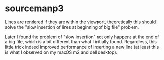 # sourcemanp3

Lines are rendered if they are within the viewport, theoretically this should solve the "slow insertion of lines at beginning of big file" problem. 

Later I found the problem of "slow insertion" not only happens at the end of a big file, which is a bit different than what I initially found. Regardless, this little trick indeed improved performance of inserting a new line (at least this is what I observed on my macOS m2 and dell desktop).
